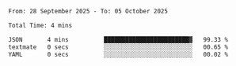 <!--START_SECTION:waka-->

```txt
From: 28 September 2025 - To: 05 October 2025

Total Time: 4 mins

JSON       4 mins          ████████████████████████▓   99.33 %
textmate   0 secs          ░░░░░░░░░░░░░░░░░░░░░░░░░   00.65 %
YAML       0 secs          ░░░░░░░░░░░░░░░░░░░░░░░░░   00.02 %
```

<!--END_SECTION:waka-->
